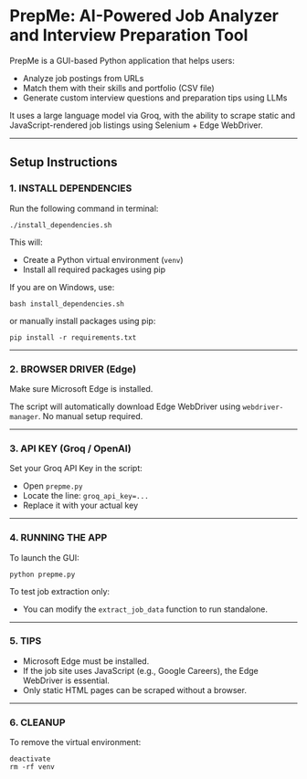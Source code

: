 # PrepMe: AI-Powered Job Analyzer and Interview Preparation Tool

PrepMe is a GUI-based Python application that helps users:
- Analyze job postings from URLs
- Match them with their skills and portfolio (CSV file)
- Generate custom interview questions and preparation tips using LLMs

It uses a large language model via Groq, with the ability to scrape static and JavaScript-rendered job listings using Selenium + Edge WebDriver.

---

## Setup Instructions

### 1. INSTALL DEPENDENCIES

Run the following command in terminal:
```
./install_dependencies.sh
```

This will:
- Create a Python virtual environment (`venv`)
- Install all required packages using pip

If you are on Windows, use:
```
bash install_dependencies.sh
```
or manually install packages using pip:
```
pip install -r requirements.txt
```

---

### 2. BROWSER DRIVER (Edge)

Make sure Microsoft Edge is installed.

The script will automatically download Edge WebDriver using `webdriver-manager`.
No manual setup required.

---

### 3. API KEY (Groq / OpenAI)

Set your Groq API Key in the script:
- Open `prepme.py`
- Locate the line: `groq_api_key=...`
- Replace it with your actual key

---

### 4. RUNNING THE APP

To launch the GUI:
```
python prepme.py
```

To test job extraction only:
- You can modify the `extract_job_data` function to run standalone.

---

### 5. TIPS

- Microsoft Edge must be installed.
- If the job site uses JavaScript (e.g., Google Careers), the Edge WebDriver is essential.
- Only static HTML pages can be scraped without a browser.

---

### 6. CLEANUP

To remove the virtual environment:
```
deactivate
rm -rf venv
```
